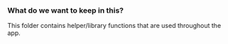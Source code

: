 ### What do we want to keep in this?
This folder contains helper/library functions that are used throughout the app. 